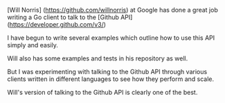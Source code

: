 

[Will Norris]
(https://github.com/willnorris)
at Google has done a great job writing a Go client to talk to the
[Github API]
(https://developer.github.com/v3/)

I have begun to write several examples which outline how to use
this API simply and easily.

Will also has some examples and tests in his repository as well.

But I was experimenting with talking to the Github API through
various clients written in different languages to see how they
perform and scale.

Will's version of talking to the Github API is clearly one of the best.
